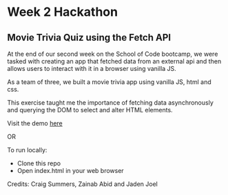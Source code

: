 # Week 2 Hackathon

## Movie Trivia Quiz using the Fetch API

At the end of our second week on the School of Code bootcamp, we were tasked with creating an app that fetched data from an external api and then allows users to interact with it in a browser using vanilla JS.

As a team of three, we built a movie trivia app using vanilla JS, html and css.

This exercise taught me the importance of fetching data asynchronously and querying the DOM to select and alter HTML elements.

Visit the demo [here]()

OR

To run locally:

- Clone this repo
- Open index.html in your web browser

Credits: Craig Summers, Zainab Abid and Jaden Joel
